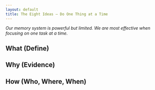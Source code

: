 ```yaml
---
layout: default
title: The Eight Ideas – Do One Thing at a Time
---
```


_Our memory system is powerful but limited. We are most effective when focusing on one task at a time._

What (Define)
-------------

Why (Evidence)
--------------

How (Who, Where, When)
---------------
